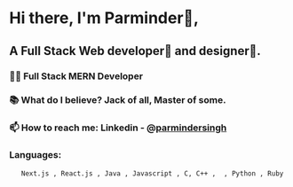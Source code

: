 
# Hi there, I'm Parminder👦,
## A Full Stack Web developer🎯 and designer🎨.

 ### 👨‍💻 Full Stack MERN Developer
 ### 📚 What do I believe? Jack of all, Master of some.
 ### 📫 How to reach me: Linkedin - @[parmindersingh](https://www.linkedin.com/in/psingh20)
 ### Languages:
       Next.js , React.js , Java , Javascript , C, C++ ,  , Python , Ruby


